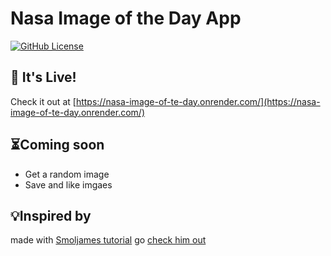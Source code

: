 # Nasa Image of the Day App

  <a href="https://github.com/theacebutler/nasa-app/blob/master/LICENSE" target="_blank">
    
![GitHub License](https://img.shields.io/github/license/theacebutler/nasa-app)
  </a>




  
## 🔴 It's Live!
Check it out at [https://nasa-image-of-te-day.onrender.com/](https://nasa-image-of-te-day.onrender.com/)

## ⏳Coming soon 
- Get a random image
- Save and like imgaes

## 💡Inspired by
made with 
[Smoljames tutorial](https://youtu.be/82PXenL4MGg) 
go [check him out](https://www.youtube.com/@Smoljames)
